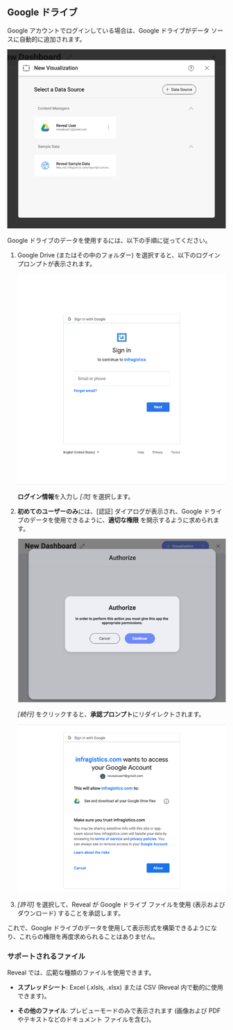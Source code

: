 ## Google ドライブ

Google アカウントでログインしている場合は、Google ドライブがデータ ソースに自動的に追加されます。

![Google Drive account in your data sources list](images/google-drive-data-source-automatic.png)

Google ドライブのデータを使用するには、以下の手順に従ってください。

1.  Google Drive (またはその中のフォルダー) を選択すると、以下のログイン プロンプトが表示されます。

    ![Google Drive Login](images/google-drive-login.png)

    **ログイン情報**を入力し *[次]* を選択します。

2.  **初めてのユーザーのみ**には、[認証] ダイアログが表示され、Google ドライブのデータを使用できるように、**適切な権限** を開示するように求められます。

    ![Reveal notification for giving permissions to the app](images/notification-limited-permissions.png)

    *[続行]* をクリックすると、**承認プロンプト**にリダイレクトされます。

    ![Limited permissions request google dialog](images/limited-permissions-google-drive.png)

3.  *[許可]* を選択して、Reveal が Google ドライブ ファイルを使用 (表示およびダウンロード) することを承認します。

これで、Google ドライブのデータを使用して表示形式を構築できるようになり、これらの権限を再度求められることはありません。

### サポートされるファイル

Reveal では、広範な種類のファイルを使用できます。

  - **スプレッドシート**: Excel (.xlsls, .xlsx) または CSV (Reveal 内で動的に使用できます)。

  - **その他のファイル**: プレビューモードのみで表示されます (画像および PDF やテキストなどのドキュメント ファイルを含む)。
